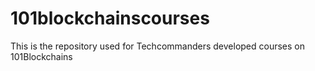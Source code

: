 # 101blockchainscourses
This is the repository used for Techcommanders developed courses on 101Blockchains
